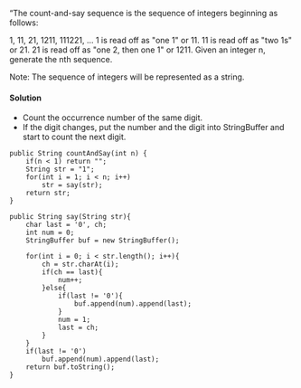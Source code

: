 “The count-and-say sequence is the sequence of integers beginning as follows:

1, 11, 21, 1211, 111221, ...
1 is read off as "one 1" or 11.
11 is read off as "two 1s" or 21.
21 is read off as "one 2, then one 1" or 1211.
Given an integer n, generate the nth sequence.

Note: The sequence of integers will be represented as a string.

#### Solution

- Count the occurrence number of the same digit.
- If the digit changes, put the number and the digit into StringBuffer and start to count the next digit.

```
public String countAndSay(int n) {
    if(n < 1) return "";
    String str = "1";
    for(int i = 1; i < n; i++)
        str = say(str);
    return str;
}   
    
public String say(String str){
    char last = '0', ch;
    int num = 0;
    StringBuffer buf = new StringBuffer();
    
    for(int i = 0; i < str.length(); i++){
        ch = str.charAt(i);
        if(ch == last){
            num++;
        }else{
            if(last != '0'){
                buf.append(num).append(last);
            }
            num = 1;
            last = ch;
        }
    }
    if(last != '0')
        buf.append(num).append(last);
    return buf.toString();
}
```
